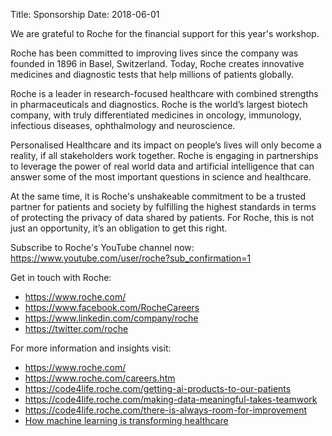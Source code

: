 Title: Sponsorship
Date: 2018-06-01

We are grateful to Roche for the financial support for this year's workshop.

Roche has been committed to improving lives since the company was founded in 1896 in Basel, Switzerland. Today, Roche creates innovative medicines and diagnostic tests that help millions of patients globally.

Roche is a leader in research-focused healthcare with combined strengths in pharmaceuticals and diagnostics. Roche is the world’s largest biotech company, with truly differentiated medicines in oncology, immunology, infectious diseases, ophthalmology and neuroscience.

Personalised Healthcare and its impact on people’s lives will only become a reality, if all stakeholders work together. Roche is engaging in partnerships to leverage the power of real world data and  artificial intelligence that can answer some of the most important questions in science and healthcare. 


At the same time, it is Roche's unshakeable commitment to be a trusted partner for patients and society by fulfilling the highest standards in terms of protecting the privacy of data shared by patients. For Roche, this is not just an opportunity, it’s an obligation to get this right.


Subscribe to Roche's YouTube channel now: https://www.youtube.com/user/roche?sub_confirmation=1


Get in touch with Roche: 
 - https://www.roche.com/ 
 - https://www.facebook.com/RocheCareers
 - https://www.linkedin.com/company/roche
 - https://twitter.com/roche


For more information and insights visit:
 - https://www.roche.com/
 - https://www.roche.com/careers.htm
 - https://code4life.roche.com/getting-ai-products-to-our-patients
 - https://code4life.roche.com/making-data-meaningful-takes-teamwork
 - https://code4life.roche.com/there-is-always-room-for-improvement
 - [How machine learning is transforming healthcare](https://www.roche.com/about/priorities/personalised_healthcare/machine-learning.htm)
<!-- 
Code for Life


Switzerland
 -->
 

<!-- Gloria Macia -->
<!-- 



 

Charlotta Fruchtenicht



 

Celia Bel
 -->
<!-- https://code4life.roche.com/there-is-always-room-for-improvement

 

USA

 

Sam Whipple

https://code4life.roche.com/making-personalized-healthcare-a-reality -->




